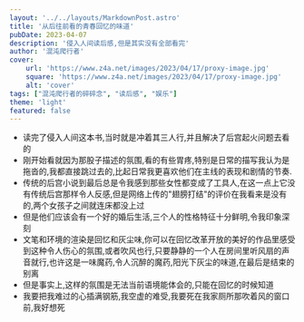 ```yaml
---
layout: '../../layouts/MarkdownPost.astro'
title: '从后往前看的青春回忆的味道'
pubDate: 2023-04-07
description: '侵入人间读后感,但是其实没有全部看完'
author: '混沌爬行者'
cover:
    url: 'https://www.z4a.net/images/2023/04/17/proxy-image.jpg'
    square: 'https://www.z4a.net/images/2023/04/17/proxy-image.jpg'
    alt: 'cover'
tags: ["混沌爬行者的碎碎念", "读后感", "娱乐"]
theme: 'light'
featured: false
---
```


- 读完了侵入人间这本书,当时就是冲着其三人行,并且解决了后宫起火问题去看的
- 刚开始看就因为那股子描述的氛围,看的有些胃疼,特别是日常的描写我认为是拖沓的,我都直接跳过去的,比起日常我更喜欢他们在主线的表现和剧情的节奏.
- 传统的后宫小说到最后总是令我感到那些女性都变成了工具人,在这一点上它没有传统后宫那样令人反感,但是网络上传的"翅膀打结"的评价在我看来是没有的,两个女孩子之间就连床都没上过
- 但是他们应该会有一个好的婚后生活,三个人的性格特征十分鲜明,令我印象深刻
- 文笔和环境的渲染是回忆和灰尘味,你可以在回忆改革开放的美好的作品里感受到这种令人伤心的氛围,或者吹风也行,只要静静的一个人在房间里听风扇的声音就行,也许这是一味魔药,令人沉醉的魔药,阳光下灰尘的味道,在最后是结束的别离
- 但是事实上,这样的氛围是无法当前语境能体会的,只能在回忆的时候知道
- 我要把我难过的心插满钢筋,我空虚的难受,我要死在我家厕所那吹着风的窗口前,我好想死